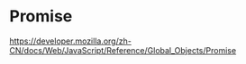 # Promise

https://developer.mozilla.org/zh-CN/docs/Web/JavaScript/Reference/Global_Objects/Promise

